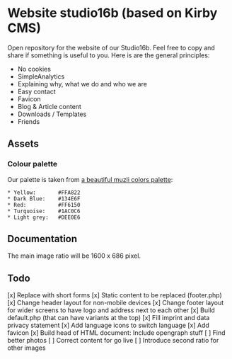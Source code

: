 # Website studio16b (based on Kirby CMS)

Open repository for the website of our Studio16b. Feel free to copy and share if something is useful to you. Here is are the general principles:

* No cookies
* SimpleAnalytics
* Explaining why, what we do and who we are
* Easy contact
* Favicon
* Blog & Article content
* Downloads / Templates
* Friends

## Assets

### Colour palette

Our palette is taken from [a beautiful muzli colors palette](https://colors.muz.li/palette/ffa822/134e6f/ff6150/1ac0c6/dee0e6):

```
* Yellow: 		#FFA822
* Dark Blue: 	#134E6F
* Red: 			#FF6150
* Turquoise: 	#1AC0C6
* Light grey: 	#DEE0E6
```

## Documentation

The main image ratio will be 1600 x 686 pixel.

## Todo

[x] Replace with short forms
[x] Static content to be replaced (footer.php)
[x] Change header layout for non-mobile devices
[x] Change footer layout for wider screens to have logo and address next to each other
[x] Build default.php (that can have variants at the top)
[x] Fill imprint and data privacy statement
[x] Add language icons to switch language
[x] Add favicon
[x] Build head of HTML document: Include opengraph stuff
[ ] Find better photos
[ ] Correct content for go live
[ ] Introduce second ratio for other images